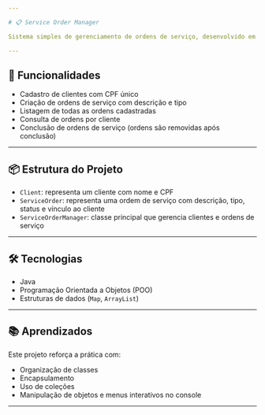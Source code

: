 ```yaml
---

# 📋 Service Order Manager

Sistema simples de gerenciamento de ordens de serviço, desenvolvido em Java com foco em organização, cadastro e conclusão de ordens vinculadas a clientes. O projeto utiliza conceitos básicos de POO e estrutura de dados.

---
```


## 🚀 Funcionalidades

- Cadastro de clientes com CPF único  
- Criação de ordens de serviço com descrição e tipo  
- Listagem de todas as ordens cadastradas  
- Consulta de ordens por cliente  
- Conclusão de ordens de serviço (ordens são removidas após conclusão)  

---

## 📦 Estrutura do Projeto

- `Client`: representa um cliente com nome e CPF  
- `ServiceOrder`: representa uma ordem de serviço com descrição, tipo, status e vínculo ao cliente  
- `ServiceOrderManager`: classe principal que gerencia clientes e ordens de serviço  

---

## 🛠 Tecnologias

- Java  
- Programação Orientada a Objetos (POO)  
- Estruturas de dados (`Map`, `ArrayList`)  

---

## 📚 Aprendizados

Este projeto reforça a prática com:
- Organização de classes
- Encapsulamento
- Uso de coleções
- Manipulação de objetos e menus interativos no console

---
